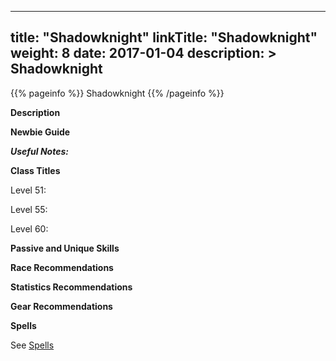 
---
title: "Shadowknight"
linkTitle: "Shadowknight"
weight: 8
date: 2017-01-04
description: >
 Shadowknight
---

{{% pageinfo %}}
Shadowknight
{{% /pageinfo %}}

**Description**

**Newbie Guide**

***Useful Notes:*** 

**Class Titles**

Level 51: 

Level 55:  

Level 60:  

**Passive and Unique Skills**

**Race Recommendations**

**Statistics Recommendations**

**Gear Recommendations**

**Spells**

See [Spells](../../spells)   


